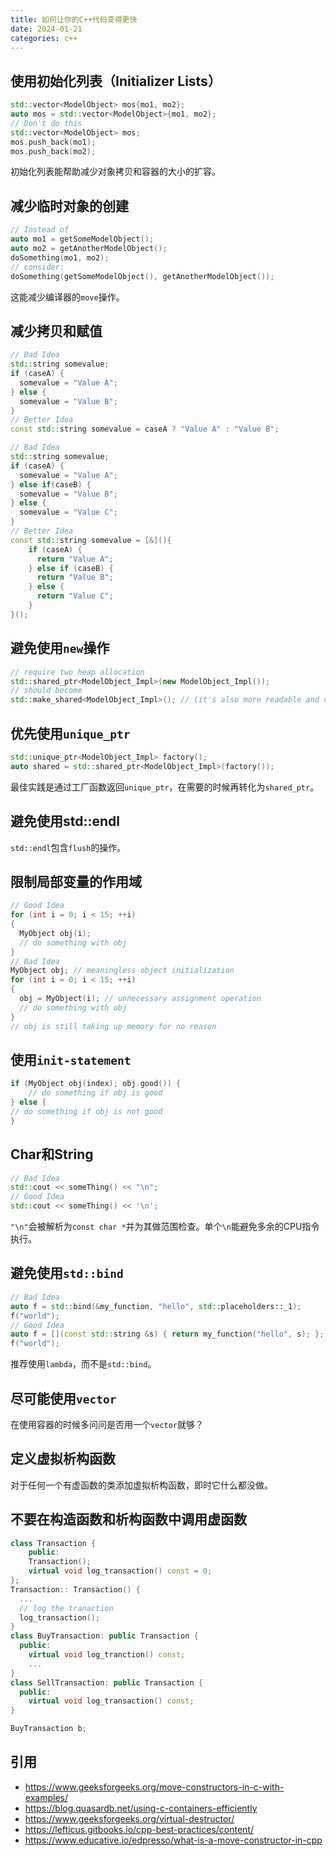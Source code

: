 ```yaml
---
title: 如何让你的C++代码变得更快
date: 2024-01-21
categories: c++
---
```


## 使用初始化列表（Initializer Lists）

```C++
std::vector<ModelObject> mos{mo1, mo2};
auto mos = std::vector<ModelObject>{mo1, mo2};
// Don't do this
std::vector<ModelObject> mos;
mos.push_back(mo1);
mos.push_back(mo2);
```

初始化列表能帮助减少对象拷贝和容器的大小的扩容。

## 减少临时对象的创建
```C++
// Instead of
auto mo1 = getSomeModelObject();
auto mo2 = getAnotherModelObject();
doSomething(mo1, mo2);
// consider:
doSomething(getSomeModelObject(), getAnotherModelObject());
```

这能减少编译器的`move`操作。

## 减少拷贝和赋值
```C++
// Bad Idea
std::string somevalue;
if (caseA) {
  somevalue = "Value A";
} else {
  somevalue = "Value B";
}
// Better Idea
const std::string somevalue = caseA ? "Value A" : "Value B";
```

```C++
// Bad Idea
std::string somevalue;
if (caseA) {
  somevalue = "Value A";
} else if(caseB) {
  somevalue = "Value B";
} else {
  somevalue = "Value C";
}
// Better Idea
const std::string somevalue = [&](){
    if (caseA) {
      return "Value A";
    } else if (caseB) {
      return "Value B";
    } else {
      return "Value C";
    }
}();
```

## 避免使用`new`操作
```C++
// require two heap allocation
std::shared_ptr<ModelObject_Impl>(new ModelObject_Impl());
// should become
std::make_shared<ModelObject_Impl>(); // (it's also more readable and concise)
```

## 优先使用`unique_ptr`
```C++
std::unique_ptr<ModelObject_Impl> factory();
auto shared = std::shared_ptr<ModelObject_Impl>(factory());
```
最佳实践是通过工厂函数返回`unique_ptr`，在需要的时候再转化为`shared_ptr`。

## 避免使用std::endl
`std::endl`包含`flush`的操作。

## 限制局部变量的作用域
```C++
// Good Idea
for (int i = 0; i < 15; ++i)
{
  MyObject obj(i);
  // do something with obj
}
// Bad Idea
MyObject obj; // meaningless object initialization
for (int i = 0; i < 15; ++i)
{
  obj = MyObject(i); // unnecessary assignment operation
  // do something with obj
}
// obj is still taking up memory for no reason
```

## 使用`init-statement`
```C++
if (MyObject obj(index); obj.good()) {
    // do something if obj is good
} else {
// do something if obj is not good
}
```

## Char和String
```C++
// Bad Idea
std::cout << someThing() << "\n";
// Good Idea
std::cout << someThing() << '\n';
```
`"\n"`会被解析为`const char *`并为其做范围检查。单个`\n`能避免多余的CPU指令执行。

## 避免使用`std::bind`
```C++
// Bad Idea
auto f = std::bind(&my_function, "hello", std::placeholders::_1);
f("world");
// Good Idea
auto f = [](const std::string &s) { return my_function("hello", s); };
f("world");
```
推荐使用`lambda`，而不是`std::bind`。

## 尽可能使用`vector`
在使用容器的时候多问问是否用一个`vector`就够？

## 定义虚拟析构函数
对于任何一个有虚函数的类添加虚拟析构函数，即时它什么都没做。

## 不要在构造函数和析构函数中调用虚函数
```C++
class Transaction {
    public:
    Transaction();
    virtual void log_transaction() const = 0;
};
Transaction:: Transaction() {
  ...
  // log the tranaction
  log_transaction();
}
class BuyTransaction: public Transaction {
  public:
    virtual void log_tranction() const;
    ... 
}
class SellTransaction: public Transaction {
  public:
    virtual void log_transaction() const;
}

BuyTransaction b;
```

## 引用
* https://www.geeksforgeeks.org/move-constructors-in-c-with-examples/
* https://blog.quasardb.net/using-c-containers-efficiently
* https://www.geeksforgeeks.org/virtual-destructor/
* https://lefticus.gitbooks.io/cpp-best-practices/content/
* https://www.educative.io/edpresso/what-is-a-move-constructor-in-cpp


